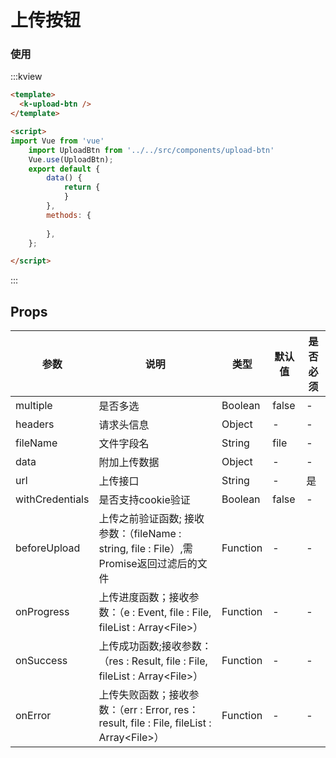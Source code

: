 # 上传按钮

### 使用

:::kview 

```html
<template>
  <k-upload-btn />
</template>

<script>
import Vue from 'vue'
    import UploadBtn from '../../src/components/upload-btn'
    Vue.use(UploadBtn);
    export default {
        data() {
            return {
            }
        },
        methods: {
           
        },
    };

</script>
```

:::

##  Props
<div class="markdown-UploadBtn">

|  参数  |  说明   | 类型  | 默认值|  是否必须|
|-------|---------|------|--------|----------|
|multiple|是否多选|Boolean|false|-
|headers|请求头信息|Object|-|-
|fileName|文件字段名|String|file|-
|data|附加上传数据|Object|-|-
|url|上传接口|String|-|是
|withCredentials|是否支持cookie验证|Boolean|false|-
|beforeUpload|上传之前验证函数; 接收参数：（fileName : string, file : File）,需Promise返回过滤后的文件|Function|-|-
|onProgress|上传进度函数；接收参数：（e : Event, file : File, fileList : Array\<File\>）|Function|-|-
|onSuccess|上传成功函数;接收参数：（res : Result, file : File, fileList : Array\<File\>）|Function|-|-
|onError|上传失败函数；接收参数：（err : Error, res：result, file : File, fileList : Array\<File\>）|Function|-|-

</div>


